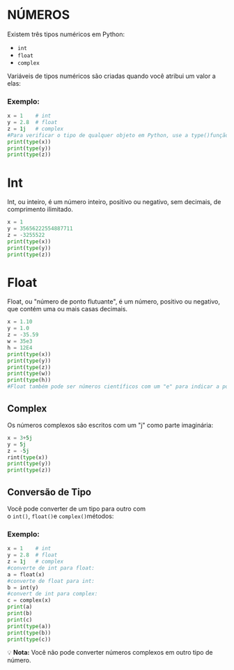 # NÚMEROS

Existem três tipos numéricos em Python:

- `int`
- `float`
- `complex`

Variáveis de tipos numéricos são criadas quando você atribui um valor a elas:

### Exemplo:

```python
x = 1    # int
y = 2.8  # float
z = 1j   # complex
#Para verificar o tipo de qualquer objeto em Python, use a type()função:
print(type(x))
print(type(y))
print(type(z))
```

# Int

Int, ou inteiro, é um número inteiro, positivo ou negativo, sem decimais, de comprimento ilimitado. 

```python
x = 1
y = 35656222554887711
z = -3255522
print(type(x))
print(type(y))
print(type(z))
```

# Float

Float, ou "número de ponto flutuante", é um número, positivo ou negativo, que contém uma ou mais casas decimais.

```python
x = 1.10
y = 1.0
z = -35.59
w = 35e3
h = 12E4
print(type(x))
print(type(y))
print(type(z))
print(type(w))
print(type(h))
#Float também pode ser números científicos com um "e" para indicar a potência de 10.
```

## Complex

Os números complexos são escritos com um "j" como parte imaginária:

```python
x = 3+5j
y = 5j
z = -5j
rint(type(x))
print(type(y))
print(type(z))
```

## Conversão de Tipo

Você pode converter de um tipo para outro com o `int()`, `float()`e `complex()`métodos:

### Exemplo:

```python
x = 1    # int
y = 2.8  # float
z = 1j   # complex
#converte de int para float:
a = float(x)
#converte de float para int:
b = int(y)
#convert de int para complex:
c = complex(x)
print(a)
print(b)
print(c)
print(type(a))
print(type(b))
print(type(c))
```
💡 **Nota:** Você não pode converter números complexos em outro tipo de número.
